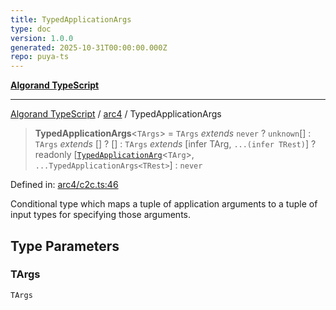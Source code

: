 ```yaml
---
title: TypedApplicationArgs
type: doc
version: 1.0.0
generated: 2025-10-31T00:00:00.000Z
repo: puya-ts
---
```


[**Algorand TypeScript**](/reference/algorand-typescript/api/readme/)

---

[Algorand TypeScript](docs/_md/modules) / [arc4](docs/_md/arc4/README) / TypedApplicationArgs

> **TypedApplicationArgs**\<`TArgs`\> = `TArgs` _extends_ `never` ? `unknown`[] : `TArgs` _extends_ \[\] ? \[\] : `TArgs` _extends_ \[infer TArg, `...(infer TRest)`\] ? readonly \[[`TypedApplicationArg`](TypedApplicationArg)\<`TArg`\>, `...TypedApplicationArgs<TRest>`\] : `never`

Defined in: [arc4/c2c.ts:46](https://github.com/algorandfoundation/puya-ts/blob/main/packages/algo-ts/src/arc4/c2c.ts#L46)

Conditional type which maps a tuple of application arguments to a tuple of input types for specifying those arguments.

## Type Parameters

### TArgs

`TArgs`
